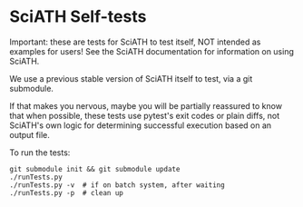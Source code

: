 # SciATH Self-tests

Important: these are tests for SciATH to test itself, NOT intended as examples for users! 
See the SciATH documentation for information on using SciATH.

We use a previous stable version of SciATH itself to test, via a git submodule.

If that makes you nervous, maybe you will be partially reassured to know that
when possible, these tests use pytest's exit codes or plain diffs, not SciATH's 
own logic for determining successful execution based on an output file.

To run the tests:

    git submodule init && git submodule update
    ./runTests.py
    ./runTests.py -v  # if on batch system, after waiting
    ./runTests.py -p  # clean up
